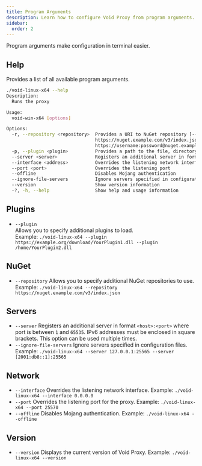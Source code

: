 ```yaml
---
title: Program Arguments
description: Learn how to configure Void Proxy from program arguments.
sidebar:
  order: 2
---
```


Program arguments make configuration in terminal easier.

## Help
Provides a list of all available program arguments.
```bash
./void-linux-x64 --help
Description:
  Runs the proxy

Usage:
  void-win-x64 [options]

Options:
  -r, --repository <repository>  Provides a URI to NuGet repository [--repository
                                 https://nuget.example.com/v3/index.json or --repository
                                 https://username:password@nuget.example.com/v3/index.json].
  -p, --plugin <plugin>          Provides a path to the file, directory or url to load plugin.
  --server <server>              Registers an additional server in format <host>:<port>
  --interface <address>          Overrides the listening network interface
  --port <port>                  Overrides the listening port
  --offline                      Disables Mojang authentication
  --ignore-file-servers          Ignore servers specified in configuration files
  --version                      Show version information
  -?, -h, --help                 Show help and usage information
```

## Plugins
- `--plugin`  
  Allows you to specify additional plugins to load.  
  Example: `./void-linux-x64 --plugin https://example.org/download/YourPlugin1.dll --plugin /home/YourPlugin2.dll`

## NuGet
- `--repository`
  Allows you to specify additional NuGet repositories to use.
  Example: `./void-linux-x64 --repository https://nuget.example.com/v3/index.json`

## Servers
- `--server`
  Registers an additional server in format `<host>:<port>` where port is between `1` and `65535`. IPv6 addresses must be enclosed in square brackets. This option can be used multiple times.
- `--ignore-file-servers`
  Ignore servers specified in configuration files.
  Example: `./void-linux-x64 --server 127.0.0.1:25565 --server [2001:db8::1]:25565`

## Network
- `--interface`
  Overrides the listening network interface.
  Example: `./void-linux-x64 --interface 0.0.0.0`
- `--port`
  Overrides the listening port for the proxy.
  Example: `./void-linux-x64 --port 25570`
- `--offline`
  Disables Mojang authentication.
  Example: `./void-linux-x64 --offline`

## Version
- `--version`
  Displays the current version of Void Proxy.
  Example: `./void-linux-x64 --version`
